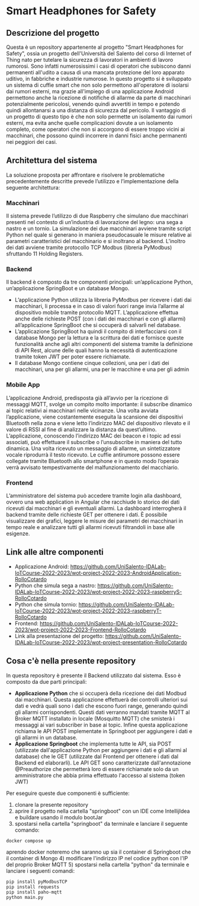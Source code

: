 # Smart Headphones for Safety

## Descrizione del progetto
Questa è un repository appartenente al progetto "Smart Headphones for Safety", ossia un progetto dell'Università del Salento del corso di Internet of Thing nato per tutelare la sicurezza di lavoratori in ambienti di lavoro rumorosi. Sono infatti numerosissimi i casi di operatori che subiscono danni permanenti all'udito a causa di una mancata protezione del loro apparato uditivo, in fabbriche e industrie rumorose. In questo progetto si è sviluppato un sistema di cuffie smart che non solo permettono all'operatore di isolarsi dai rumori esterni, ma grazie all'impiego di una applicazione Android permettono anche la ricezione di notifiche di allarme da parte di macchinari potenzialmente pericolosi, venendo quindi avvertiti in tempo e potendo quindi allontanarsi a una distanza di sicurezza dal pericolo. Il vantaggio di un progetto di questo tipo è che non solo permette un isolamento dai rumori esterni, ma evita anche quelle complicazioni dovute a un isolamento completo, come operatori che non si accorgono di essere troppo vicini ai macchinari, che possono quindi incorrere in danni fisici anche permanenti nei peggiori dei casi.

## Architettura del sistema
La soluzione proposta per affrontare e risolvere le problematiche precedentemente descritte prevede l’utilizzo e l’implementazione della seguente architettura:

### Macchinari
Il sistema prevede l’utilizzo di due Raspberry che simulano due macchinari presenti nel contesto di un’industria di lavorazione del legno: una sega a nastro e un tornio. La simulazione dei due macchinari avviene tramite script Python nel quale si generano in maniera pseudocasuale le misure relative ai parametri caratteristici del macchinario e si inoltrano al backend. L’inoltro dei dati avviene tramite protocollo TCP Modbus (libreria PyModbus) sfruttando 11 Holding Registers.

### Backend
Il backend è composto da tre componenti principali: un’applicazione Python, un’applicazione SpringBoot e un database Mongo.

* L’applicazione Python utilizza la libreria PyModbus per ricevere i dati dai macchinari, li processa e in caso di valori fuori range invia l’allarme al dispositivo mobile tramite protocollo MQTT. L’applicazione effettua anche delle richieste POST (con i dati dei macchinari e con gli allarmi) all’applicazione SpringBoot che si occuperà di salvarli nel database.
* L’applicazione SpringBoot ha quindi il compito di interfacciarsi con il database Mongo per la lettura e la scrittura dei dati e fornisce queste funzionalità anche agli altri componenti del sistema tramite la definizione di API Rest, alcune delle quali hanno la necessità di autenticazione tramite token JWT per poter essere richiamate.
* Il database Mongo contiene cinque collezioni, una per i dati dei macchinari, una per gli allarmi, una per le macchine e una per gli admin

### Mobile App
L’applicazione Android, predisposta già all’avvio per la ricezione di messaggi MQTT, svolge un compito molto importante: il subscribe dinamico ai topic relativi ai macchinari nelle vicinanze. Una volta avviata l’applicazione, viene costantemente eseguita la scansione dei dispositivi Bluetooth nella zona e viene letto l’indirizzo MAC del dispositivo rilevato e il valore di RSSI al fine di analizzare la distanza da quest’ultimo. L’applicazione, conoscendo l’indirizzo MAC dei beacon e i topic ad essi associati, può effettuare il subscribe o l’unsubscribe in maniera del tutto dinamica. Una volta ricevuto un messaggio di allarme, un sintetizzatore vocale riprodurrà il testo ricevuto. Le cuffie antirumore possono essere collegate tramite Bluetooth allo smartphone e in questo modo l’operaio verrà avvisato tempestivamente del malfunzionamento del macchiario.

### Frontend
L’amministratore del sistema può accedere tramite login alla dashboard, ovvero una web application in Angular che racchiude lo storico dei dati ricevuti dai macchinari e gli eventuali allarmi. La dashboard interrogherà il backend tramite delle richieste GET per ottenere i dati. È possibile visualizzare dei grafici, leggere le misure dei parametri dei macchinari in tempo reale e analizzare tutti gli allarmi ricevuti filtrandoli in base alle esigenze.

## Link alle altre componenti
* Applicazione Android: https://github.com/UniSalento-IDALab-IoTCourse-2022-2023/wot-project-2022-2023-AndroidApplication-RolloCotardo
* Python che simula sega a nastro: https://github.com/UniSalento-IDALab-IoTCourse-2022-2023/wot-project-2022-2023-raspberryS-RolloCotardo
* Python che simula tornio: https://github.com/UniSalento-IDALab-IoTCourse-2022-2023/wot-project-2022-2023-raspberryT-RolloCotardo
* Frontend: https://github.com/UniSalento-IDALab-IoTCourse-2022-2023/wot-project-2022-2023-Frontend-RolloCotardo
* Link alla presentazione del progetto: https://github.com/UniSalento-IDALab-IoTCourse-2022-2023/wot-project-presentation-RolloCotardo

## Cosa c'è nella presente repository
In questa repository è presente il Backend utilizzato dal sistema. 
Esso è composto da due parti principali: 
* **Applicazione Python** che si occuperà della ricezione dei dati Modbud dai macchinari. Questa applicazione effettuerà dei controlli ulteriori sui dati e vedrà quali sono i dati che escono fuori range, generando quindi gli allarmi corrispondenti. Questi dati verranno mandati tramite MQTT al Broker MQTT installato in locale (Mosquitto MQTT) che smisterà i messaggi ai vari subscriber in base ai topic. Infine questa applicazione richiama le API POST implementate in Springboot per aggiungere i dati e gli allarmi in un database. 
* **Applicazione Springboot** che implementa tutte le API, sia POST (utilizzate dall'applicazione Python per aggiungere i dati e gli allarmi al database) che le GET (utilizzate dal Frontend per ottenere i dati dal Backend ed elaborarli). Le API GET sono caratterizzate dall'annotazione @Preauthorize che permetterà loro di essere richiamate solo da un amministratore che abbia prima effettuato l'accesso al sistema (token JWT)

Per eseguire queste due componenti è sufficiente: 
1) clonare la presente repository
2) aprire il progetto nella cartella "springboot" con un IDE come IntellijIdea e buildare usando il modulo bootJar
3) spostarsi nella cartella "springboot" da terminale e lanciare il seguente comando:
```
docker compose up
```
aprendo docker noteremo che saranno up sia il container di Springboot che il container di Mongo
4) modificare l'indirizzo IP nel codice python con l'IP del proprio Broker MQTT 
5) spostarsi nella cartella "python" da terminale e lanciare i seguenti comandi: 
```
pip install pyModbusTCP
pip install requests
pip install paho-mqtt
python main.py
```
